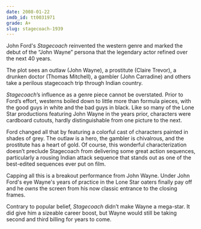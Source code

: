 ```yaml
---
date: 2008-01-22
imdb_id: tt0031971
grade: A+
slug: stagecoach-1939
---
```


John Ford's _Stagecoach_ reinvented the western genre and marked the debut of the “John Wayne” persona that the legendary actor refined over the next 40 years.

The plot sees an outlaw (John Wayne), a prostitute (Claire Trevor), a drunken doctor (Thomas Mitchell), a gambler (John Carradine) and others take a perilous stagecoach trip through Indian country.

_Stagecoach_’s influence as a genre piece cannot be overstated. Prior to Ford’s effort, westerns boiled down to little more than formula pieces, with the good guys in white and the bad guys in black. Like so many of the Lone Star productions featuring John Wayne in the years prior, characters were cardboard cutouts, hardly distinguishable from one picture to the next.

Ford changed all that by featuring a colorful cast of characters painted in shades of grey. The outlaw is a hero, the gambler is chivalrous, and the prostitute has a heart of gold. Of course, this wonderful characterization doesn’t preclude Stagecoach from delivering some great action sequences, particularly a rousing Indian attack sequence that stands out as one of the best-edited sequences ever put on film.

Capping all this is a breakout performance from John Wayne. Under John Ford's eye Wayne's years of practice in the Lone Star oaters finally pay off and he _owns_ the screen from his now classic entrance to the closing frames.

Contrary to popular belief, _Stagecoach_ didn’t make Wayne a mega-star. It did give him a sizeable career boost, but Wayne would still be taking second and third billing for years to come.
